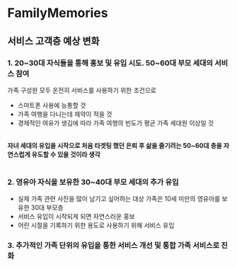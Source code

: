 # FamilyMemories


## 서비스 고객층 예상 변화

### 1. 20~30대 자식들을 통해 홍보 및 유입 시도. 50~60대 부모 세대의 서비스 참여


가족 구성원 모두 온전히 서비스를 사용하기 위한 조건으로

* 스마트폰 사용에 능통할 것
* 가족 여행을 다니는데 제약이 적을 것
* 경제적인 여유가 생김에 따라 가족 여행의 빈도가 평균 가족 세대원 이상일 것<br><br>

**자녀 세대의 유입을 시작으로 처음 타겟팅 했던 은퇴 후 삶을 즐기려는 50~60대 층을 자연스럽게 유도할 수 있을 것이라 생각**<br><br>


### 2. 영유아 자식을 보유한 30~40대 부모 세대의 추가 유입


* 실제 가족 관련 사진을 많이 남기고 싶어하는 대상 가족은 10세 미만의 영유아를 보유한 30대 부모층
* 서비스 유입이 시작되게 되면 자연스러운 홍보 
* 어린 시절을 기록하기 위한 용도로 사용하기 위해 서비스 유입


### 3. 추가적인 가족 단위의 유입을 통한 서비스 개선 및 통합 가족 서비스로 진화